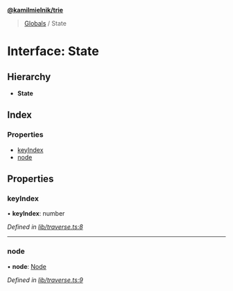 **[@kamilmielnik/trie](../README.md)**

> [Globals](../README.md) / State

# Interface: State

## Hierarchy

* **State**

## Index

### Properties

* [keyIndex](state.md#keyindex)
* [node](state.md#node)

## Properties

### keyIndex

•  **keyIndex**: number

*Defined in [lib/traverse.ts:8](https://github.com/kamilmielnik/trie/blob/dae7b2d/src/lib/traverse.ts#L8)*

___

### node

•  **node**: [Node](node.md)

*Defined in [lib/traverse.ts:9](https://github.com/kamilmielnik/trie/blob/dae7b2d/src/lib/traverse.ts#L9)*
